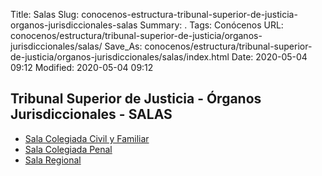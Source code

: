 Title: Salas
Slug: conocenos-estructura-tribunal-superior-de-justicia-organos-jurisdiccionales-salas
Summary: .
Tags: Conócenos
URL: conocenos/estructura/tribunal-superior-de-justicia/organos-jurisdiccionales/salas/
Save_As: conocenos/estructura/tribunal-superior-de-justicia/organos-jurisdiccionales/salas/index.html
Date: 2020-05-04 09:12
Modified: 2020-05-04 09:12


## Tribunal Superior de Justicia - Órganos Jurisdiccionales - SALAS

* [Sala Colegiada Civil y Familiar](sala-colegiada-cicil-y-familiar/)
* [Sala Colegiada Penal](sala-colegiada-penal/)
* [Sala Regional](sala-regional/)



